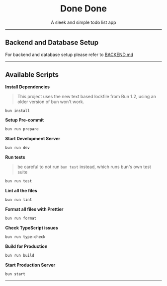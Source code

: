 <h1 align="center">
  Done Done
</h1>

<p align="center">A sleek and simple todo list app</p>

---

## Backend and Database Setup

For backend and database setup please refer to [BACKEND.md](https://github.com/nirnejak/done-done/blob/master/BACKEND.md)

---

## Available Scripts

**Install Dependencies**

> This project uses the new text based lockfile from Bun 1.2, using an older version of bun won't work.

```bash
bun install
```

**Setup Pre-commit**

```bash
bun run prepare
```

**Start Development Server**

```bash
bun run dev
```

**Run tests**

> be careful to not run `bun test` instead, which runs bun's own test suite

```bash
bun run test
```

**Lint all the files**

```bash
bun run lint
```

**Format all files with Prettier**

```bash
bun run format
```

**Check TypeScript issues**

```bash
bun run type-check
```

**Build for Production**

```bash
bun run build
```

**Start Production Server**

```bash
bun start
```

---
